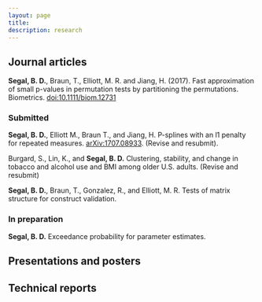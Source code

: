 ```yaml
---
layout: page
title: 
description: research
---
```


## Journal articles

**Segal, B. D.**, Braun, T., Elliott, M. R. and Jiang, H. (2017). Fast approximation of small p-values in permutation tests by partitioning the permutations. Biometrics. [doi:10.1111/biom.12731](http://dx.doi.org/10.1111/biom.12731)

### Submitted

**Segal, B. D.**, Elliott M., Braun T., and Jiang, H.  P-splines with an l1 penalty for repeated measures. [arXiv:1707.08933](https://arxiv.org/abs/1707.08933). (Revise and resubmit).

Burgard, S., Lin, K., and **Segal, B. D.** Clustering, stability, and change in tobacco and alcohol use and BMI among older U.S. adults. (Revise and resubmit)

**Segal, B. D.**, Braun, T., Gonzalez, R., and Elliott, M. R. Tests of matrix structure for construct validation.

### In preparation

**Segal, B. D.** Exceedance probability for parameter estimates.

## Presentations and posters

## Technical reports

